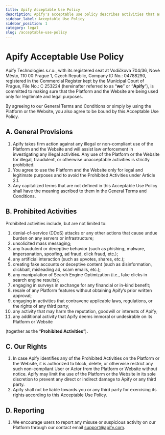 ```yaml
---
title: Apify Acceptable Use Policy
description: Apify's acceptable use policy describes activities that are prohibited on the Apify platform and on our websites.
sidebar_label: Acceptable Use Policy
sidebar_position: 1
category: legal
slug: /acceptable-use-policy
---
```


# Apify Acceptable Use Policy

<!-- vale off -->

Apify Technologies s.r.o., with its registered seat at Vodičkova 704/36, Nové Město, 110 00 Prague 1, Czech Republic, Company ID No.: 04788290, registered in the Commercial Register kept by the Municipal Court of Prague, File No.: C 253224 (hereinafter referred to as “**we**” or “**Apify**”), is committed to making sure that the Platform and the Website are being used only for legitimate and legal purposes.

By agreeing to our General Terms and Conditions or simply by using the Platform or the Website, you also agree to be bound by this Acceptable Use Policy.

## A. General Provisions

1. Apify takes firm action against any illegal or non-compliant use of the Platform and the Website and will assist law enforcement in investigating any illegal activities. Any use of the Platform or the Website for illegal, fraudulent, or otherwise unacceptable activities is strictly prohibited.
2. You agree to use the Platform and the Website only for legal and legitimate purposes and to avoid the Prohibited Activities under Article 2.1.
3. Any capitalized terms that are not defined in this Acceptable Use Policy shall have the meaning ascribed to them in the General Terms and Conditions.

## B. Prohibited Activities

Prohibited activities include, but are not limited to:

1. denial-of-service (DDoS) attacks or any other actions that cause undue burden on any servers or infrastructure;
2. unsolicited mass messaging;
3. any fraudulent or deceptive behavior (such as phishing, malware, impersonation, spoofing, ad fraud, click fraud, etc.);
4. any artificial interaction (such as upvotes, shares, etc.);
5. creating fake accounts or deceptive content (such as disinformation, clickbait, misleading ad, scam emails, etc.);
6. any manipulation of Search Engine Optimization (i.e., fake clicks in search engine results);
7. engaging in surveys in exchange for any financial or in-kind benefit;
8. resale of any Platform features without obtaining Apify’s prior written approval;
9. engaging in activities that contravene applicable laws, regulations, or the rights of any third party;
10. any activity that may harm the reputation, goodwill or interests of Apify;
11. any additional activity that Apify deems immoral or undesirable on its Platform or Website

(together as the “**Prohibited Activities**”).

## C. Our Rights

1. In case Apify identifies any of the Prohibited Activities on the Platform or the Website, it is authorized to block, delete, or otherwise restrict any such non-compliant User or Actor from the Platform or Website without notice. Apify may limit the use of the Platform or the Website in its sole discretion to prevent any direct or indirect damage to Apify or any third party.
2. Apify shall not be liable towards you or any third party for exercising its rights according to this Acceptable Use Policy.

## D. Reporting

1. We encourage users to report any misuse or suspicious activity on our Platform through our contact email [support@apify.com](mailto:hello@apify.com).
